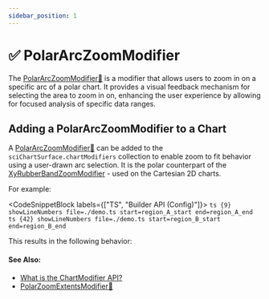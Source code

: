 ```yaml
---
sidebar_position: 1
---
```


# ✅ PolarArcZoomModifier

The [PolarArcZoomModifier:blue_book:](https://www.scichart.com/documentation/js/v4/typedoc/classes/polararczoommodifier.html) is a modifier that allows users to zoom in on a specific arc of a polar chart. It provides a visual feedback mechanism for selecting the area to zoom in on, enhancing the user experience by allowing for focused analysis of specific data ranges.

## Adding a PolarArcZoomModifier to a Chart

A [PolarArcZoomModifier:blue_book:](https://www.scichart.com/documentation/js/v4/typedoc/classes/polararczoommodifier.html) can be added to the `sciChartSurface.chartModifiers` collection to enable zoom to fit behavior using a user-drawn arc selection. It is the polar counterpart of the [XyRubberBandZoomModifier](../../zooming-and-panning/rubber-band-xy-zoom-modifier/) - used on the Cartesian 2D charts.

For example:

<CodeSnippetBlock labels={["TS", "Builder API (Config)"]}>
    ```ts {9} showLineNumbers file=./demo.ts start=region_A_start end=region_A_end
    ```
    ```ts {42} showLineNumbers file=./demo.ts start=region_B_start end=region_B_end
    ```
</CodeSnippetBlock>

This results in the following behavior:

<LiveDocSnippet name="./demo" />

#### See Also:

* [What is the ChartModifier API?](../../chart-modifier-api-overview/)
* [PolarZoomExtentsModifier:blue_book:](https://www.scichart.com/documentation/js/v4/typedoc/classes/polarzoomextentsmodifier.html)